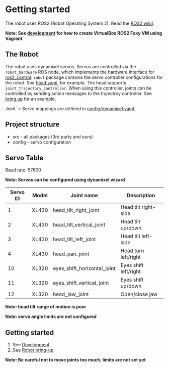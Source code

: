 
# Getting started

The robot uses ROS2 (Robot Operating System 2). Read the [ROS2 wiki!](https://index.ros.org/doc/ros2/).

**Note: See [development](./docs/DEVELOPMENT.md) for how to create VirtualBox ROS2 Foxy VM using Vagrant`**

## The Robot

The robot uses dynamixel servos. Servos are controlled via the `robot_hardware` ROS node, which implements the hardware interface for [ros2_control](https://github.com/ros-controls/ros2_control). `robot` package contains the servo controller configurations
for the robot. See [head.yaml](src/robot/controllers/head.yaml), for example. The head supports `joint_trajectory_controller`. When using this controller, joints can be controlled by sending action messages to the trajectroy controller. See [bring up](./docs/BRINGUP.md) for an example.

Joint -> Servo mappings are defined in [config/dynamixel.yaml](./config/dynamixel.yaml).

<!--
See the diagram below and the servo joint configuration: [config/dynamixel.yaml](./config/dynamixel.yaml)

![](img/overview.png)
-->

## Project structure

* src - all packages (3rd party and ours)
* config - servo configuration

## Servo Table

Baud rate: 57600

**Note: Servos can be configured using dynamixel wizard**

| Servo ID | Model | Joint name                  | Description           |
| -------- | ----- | --------------------------- | --------------------- |
| 1        | XL430 | head_tilt_right_joint       | Head tilt right-side  |
| 2        | XL430 | head_tilt_vertical_joint    | Head tilt up/down     |
| 3        | XL430 | head_tilt_left_joint        | Head tilt left-side   |
| 4        | XL430 | head_pan_joint              | Head turn left/right  |
| 10       | XL320 | eyes_shift_horizontal_joint | Eyes shift left/right |
| 11       | XL320 | eyes_shift_vertical_joint   | Eyes shift up/down    |
| 12       | XL320 | head_jaw_joint              | Open/close jaw        |

**Note: head tilt range of motion is poor**

**Note: servo angle limits are not configured**

## Getting started

1. See [Development](./docs/DEVELOPMENT.md)
2. See [Robot bring-up](./docs/BRINGUP.md)

**Note: Be careful not to move joints too much, limits are not set yet**